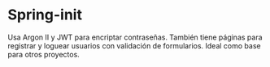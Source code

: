 # Spring-init
Usa Argon II y JWT para encriptar contraseñas. También tiene páginas para registrar y loguear usuarios con validación de formularios. Ideal como base para otros proyectos. 
